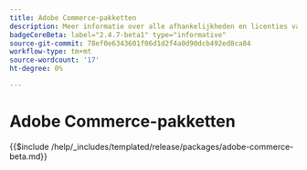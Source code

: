 ```yaml
---
title: Adobe Commerce-pakketten
description: Meer informatie over alle afhankelijkheden en licenties van derden die in Adobe Commerce worden gebruikt.
badgeCoreBeta: label="2.4.7-beta1" type="informative"
source-git-commit: 78ef0e6343601f06d1d2f4a0d90dcb492ed8ca84
workflow-type: tm+mt
source-wordcount: '17'
ht-degree: 0%

---
```


# Adobe Commerce-pakketten

{{$include /help/_includes/templated/release/packages/adobe-commerce-beta.md}}
